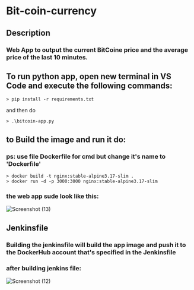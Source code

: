 # Bit-coin-currency
## Description 
### Web App to output the current BitCoine price and the average price of the last 10 minutes.
## To run python app, open new terminal in VS Code and execute the following commands:
```
> pip install -r requirements.txt
```
and then do
```
> .\bitcoin-app.py
```
## to Build the image and run it do:
### ps: use file Dockerfile for cmd but change it's name to 'Dockerfile'
```
> docker build -t nginx:stable-alpine3.17-slim .
> docker run -d -p 3000:3000 nginx:stable-alpine3.17-slim
```

### the web app sude look like this:
![Screenshot (13)](https://user-images.githubusercontent.com/91056497/137638557-e17d6f8c-23d2-447f-91e3-a605341e5904.png)

## Jenkinsfile
### Building the jenkinsfile will build the app image and push it to the DockerHub account that's specified in the Jenkinsfile
### after building jenkins file:
![Screenshot (12)](https://user-images.githubusercontent.com/91056497/137638415-64bb2e75-6bbd-4609-84f0-a103cb49cb82.png)



